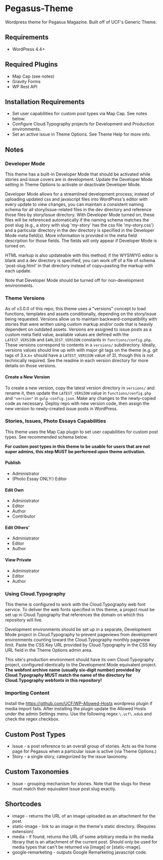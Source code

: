 Pegasus-Theme
=============

Wordpress theme for Pegasus Magazine.  Built off of UCF's Generic Theme.


## Requirements
* WordPress 4.4+

## Required Plugins
- Map Cap (see notes)
- Gravity Forms
- WP Rest API

## Installation Requirements
- Set user capabilities for custom post types via Map Cap.  See notes below.
- Configure Cloud.Typography projects for Development and Production environments.
- Set an active issue in Theme Options.  See Theme Help for more info.

## Notes

### Developer Mode
This theme has a built-in Developer Mode that should be activated while stories and issue covers are in development.  Update the Developer Mode setting in Theme Options to activate or deactivate Developer Mode.

Developer Mode allows for a streamlined development process; instead of uploading updated css and javascript files into WordPress's editor with every update to view changes, you can maintain a consistent naming schema for all story/issue-related files in the dev directory and reference those files by story/issue directory.  With Developer Mode turned on, these files will be referenced automatically if the naming schema matches the post slug (e.g., a story with slug 'my-story' has the css file 'my-story.css') and a particular directory in the dev directory is specified in the Developer Mode meta field(s).  More information is provided in the meta field description for those fields.  The fields will only appear if Developer Mode is turned on.

HTML markup is also updateable with this method; if the WYSIWYG editor is blank and a dev directory is specified, you can work off of a file of schema 'post-slug.html' in that directory instead of copy+pasting the markup with each update.

Note that Developer Mode should be turned off for non-development environments.

### Theme Versions
As of v3.0.0 of this repo, this theme uses a "versions" concept to load functions, templates and assets conditionally, depending on the story/issue being requested.  Versions allow us to maintain backward-compatibility with stories that were written using custom markup and/or code that is heavily dependent on outdated assets.  Versions are assigned to issue posts as a custom meta field value; available values are defined with the `LATEST_VERSION` and `EARLIEST_VERSION` constants in `functions/config.php`.  These versions correspond to contents in a `versions/` subdirectory.  Ideally, versions values should line up with with major git tags on the theme (e.g. git tags of 3.x.x+ should have a `LATEST_VERSION` value of 3), though this is not technically required.  See the readme in each version directory for more details on those versions.

#### Create a New Version
To create a new version, copy the latest version directory in `versions/` and rename it, then update the `LATEST_VERSION` value in `functions/config.php` and `"version"` in `gulp-config.json`.  Make any changes to the newly-copied code as necessary.  Deploy repo with new version code, then assign the new version to newly-created issue posts in WordPress.

### Stories, Issues, Photo Essays Capabilities
This theme uses the Map Cap plugin to set user capabilities for custom post types.  See recommended schema below.

**For custom post types in this theme to be usable for users that are not super admins, this step MUST be performed
upon theme activation.**

#### Publish
- Administrator
- (Photo Essay ONLY:) Editor

#### Edit Own
- Administrator
- Editor
- Author
- Contributor

#### Edit Others'
- Administrator
- Editor
- Author

#### View Private
- Administrator
- Editor
- Author

### Using Cloud.Typography
This theme is configured to work with the Cloud.Typography web font service.  To deliver the web fonts specified in
this theme, a project must be set up in Cloud.Typography that references the domain on which this repository will live.

Development environments should be set up in a separate, Development Mode project in Cloud.Typography to prevent pageviews
from development environments counting toward the Cloud.Typography monthly pageview limit.  Paste the CSS Key URL provided
by Cloud.Typography in the CSS Key URL field in the Theme Options admin area.

This site's production environment should have its own Cloud.Typography project, configured identically to the Development
Mode equivalent project.  **The webfont archive name (usually six-digit number) provided by Cloud.Typography MUST match the
name of the directory for Cloud.Typography webfonts in this repository!**

### Importing Content
Install the https://github.com/UCF/WP-Allowed-Hosts wordpress plugin if media import fails. After installing the plugin update the Allowed Hosts under the admin Settings menu. Use the following regex `\.ucf\.edu$` and check the regex checkbox.

## Custom Post Types

* Issue - a post reference to an overall group of stories.  Acts as the home page for Pegasus when a particular issue is active (via Theme Options.)
* Story - a single story, categorized by the issue taxonomy.

## Custom Taxonomies

* Issue - grouping mechanism for stories.  Note that the slugs for these must match their equivalent Issue post slug exactly.

## Shortcodes

* image - returns the URL of an image uploaded as an attachment for the post.
* static-image - link to an image in the theme's static directory.  (Requires extension)
* media - if found, returns the URL of some arbitrary media in the media library that is an attachment of the current post.  Should only be used for media types that can't be returned via [image] or [static-image].
* google-remarketing - outputs Google Remarketing javascript code.
